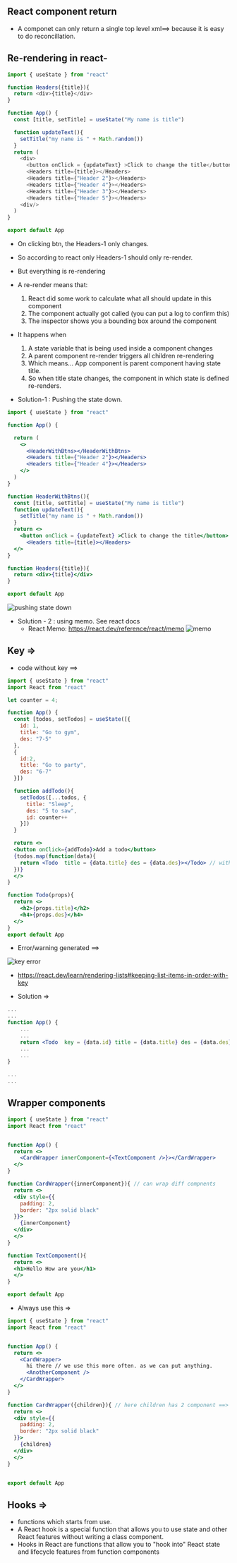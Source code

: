 ## React component return
- A componet can only return a single top level xml==> because it is easy to do reconcillation.

## Re-rendering in react- 
```js
import { useState } from "react"

function Headers({title}){
  return <div>{title}</div>
}

function App() {
  const [title, setTitle] = useState("My name is title")

  function updateText(){
    setTitle("my name is " + Math.random())
  }
  return (
    <div>
      <button onClick = {updateText} >Click to change the title</button>
      <Headers title={title}></Headers>
      <Headers title={"Header 2"}></Headers>
      <Headers title={"Header 4"}></Headers>
      <Headers title={"Header 3"}></Headers>
      <Headers title={"Header 5"}></Headers>
    <div/>
  )
}

export default App
```

- On clicking btn, the Headers-1 only changes. 
- So according to react only Headers-1 should only re-render. 
- But everything is re-rendering
- A re-render means that:
    1. React did some work to calculate what all should update in this component 
    2. The component actually got called (you can put a log to confirm this) 
    3. The inspector shows you a bounding box around the component

- It happens when 
    1. A state variable that is being used inside a component changes 
    2. A parent component re-render triggers all children re-rendering
    3. Which means... App component is parent component having state title. 
    4. So when title state changes, the component in which state is defined re-renders.

- Solution-1 : Pushing the state down.

```jsx
import { useState } from "react"

function App() {

  return (
    <>
      <HeaderWithBtns></HeaderWithBtns>
      <Headers title={"Header 2"}></Headers>
      <Headers title={"Header 4"}></Headers>
    </>
  )
}

function HeaderWithBtns(){
  const [title, setTitle] = useState("My name is title")
  function updateText(){
    setTitle("my name is " + Math.random())
  }
  return <>
    <button onClick = {updateText} >Click to change the title</button>
      <Headers title={title}></Headers>
  </>
}

function Headers({title}){
  return <div>{title}</div>
}

export default App

```

![pushing state down](image.png)


- Solution - 2 : using memo. See react docs 
    - React Memo: https://react.dev/reference/react/memo
![memo](image-1.png)

## Key =>

- code without key ==>
```jsx
import { useState } from "react"
import React from "react"

let counter = 4;

function App() {
  const [todos, setTodos] = useState([{
    id: 1,
    title: "Go to gym",
    des: "7-5"
  },
  {
    id:2,
    title: "Go to party",
    des: "6-7"
  }])

  function addTodo(){
    setTodos([...todos, {
      title: "Sleep",
      des: "5 to saw",
      id: counter++
    }])
  }

  return <>
  <button onClick={addTodo}>Add a todo</button>
  {todos.map(function(data){
    return <Todo  title = {data.title} des = {data.des}></Todo> // without key
  })}
  </>
}

function Todo(props){
  return <>
    <h2>{props.title}</h2>
    <h4>{props.des}</h4>
  </>
}
export default App

```
- Error/warning generated ==> 

![key error](image-2.png)

- https://react.dev/learn/rendering-lists#keeping-list-items-in-order-with-key

- Solution =>

```jsx
...
...
function App() {
    ...
    ...
    return <Todo  key = {data.id} title = {data.title} des = {data.des}></Todo> // Added key
    ...
    ...
}

...
...

```


## Wrapper components

```jsx
import { useState } from "react"
import React from "react"


function App() {
  return <>
    <CardWrapper innerComponent={<TextComponent />}></CardWrapper>
  </>
}

function CardWrapper({innerComponent}){ // can wrap diff compnents
  return <>
  <div style={{
    padding: 2,
    border: "2px solid black"
  }}>
    {innerComponent}
  </div>
  </>
}

function TextComponent(){
  return <>
  <h1>Hello How are you</h1>
  </>
}

export default App

```

- Always use this =>

```jsx
import { useState } from "react"
import React from "react"


function App() {
  return <>
    <CardWrapper>
      hi there // we use this more often. as we can put anything.
      <AnotherComponent />
    </CardWrapper>
  </>
}

function CardWrapper({children}){ // here children has 2 component ==> `hi there` and `<AnotherComponent />`
  return <>
  <div style={{
    padding: 2,
    border: "2px solid black"
  }}>
    {children}
  </div>
  </>
}


export default App

```

## Hooks => 
- functions which starts from use.
- A React hook is a special function that allows you to use state and other React features without writing a class component. 
- Hooks in React are functions that allow you to "hook into" React state and lifecycle features from function components
